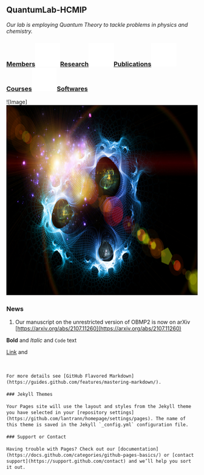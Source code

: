 ## QuantumLab-HCMIP
_Our lab is employing Quantum Theory to tackle problems in physics and chemistry._ 
### [Members](Members)![Image](test_space.png)[Research](Research)![Image](test_space.png)[Publications](Publications)![Image](test_space.png)[Courses](Courses)![Image](test_space.png)[Softwares](Softwares)

![Image]<img src="test.jpg" width="1000" height="500">


### News
1. Our manuscript on the unrestricted version of OBMP2 is now on arXiv [https://arxiv.org/abs/2107.11260](https://arxiv.org/abs/2107.11260)

**Bold** and _Italic_ and `Code` text

[Link](url) and 
```


For more details see [GitHub Flavored Markdown](https://guides.github.com/features/mastering-markdown/).

### Jekyll Themes

Your Pages site will use the layout and styles from the Jekyll theme you have selected in your [repository settings](https://github.com/lantrann/homepage/settings/pages). The name of this theme is saved in the Jekyll `_config.yml` configuration file.

### Support or Contact

Having trouble with Pages? Check out our [documentation](https://docs.github.com/categories/github-pages-basics/) or [contact support](https://support.github.com/contact) and we’ll help you sort it out.
